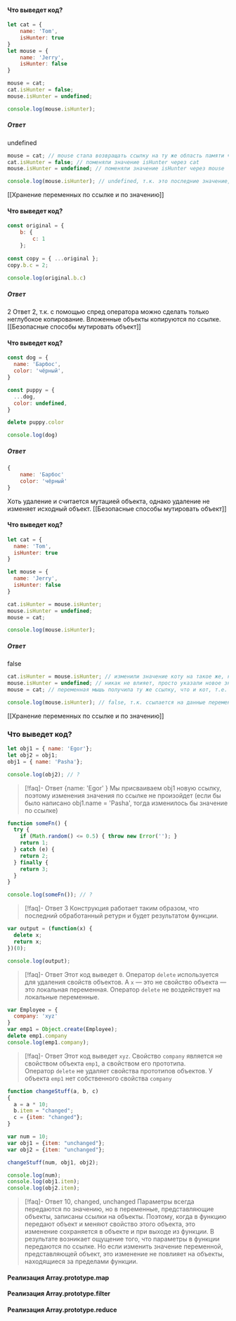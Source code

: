 #### Что выведет код?
```js
let cat = { 
	name: 'Tom',
	isHunter: true
}
let mouse = {
	name: 'Jerry',
	isHunter: false
}

mouse = cat;
cat.isHunter = false;
mouse.isHunter = undefined;

console.log(mouse.isHunter);
```
##### Ответ
undefined
```js
mouse = cat; // mouse стала возвращать ссылку на ту же область памяти что и кот
cat.isHunter = false; // поменяли значение isHunter через cat
mouse.isHunter = undefined; // поменяли значение isHunter через mouse

console.log(mouse.isHunter); // undefined, т.к. это последние значение, что мы поменяли
```
[[Хранение переменных по ссылке и по значению]]

#### Что выведет код?
```js
const original = {
	b: {
		c: 1
	};
	
const copy = { ...original };
copy.b.c = 2;
	
console.log(original.b.c)
```
##### Ответ
2
Ответ 2, т.к. с помощью спред оператора можно сделать только неглубокое копирование. Вложенные объекты копируются по ссылке.
[[Безопасные способы мутировать объект]]

#### Что выведет код?
```js
const dog = {
  name: 'Барбос',
  color: 'чёрный',
}

const puppy = {
  ...dog,
  color: undefined,
}

delete puppy.color

console.log(dog)
```
##### Ответ
```js
{
	name: 'Барбос'
	color: 'чёрный'
}
```
Хоть удаление и считается мутацией объекта, однако удаление не изменяет исходный объект.
[[Безопасные способы мутировать объект]]
#### Что выведет код?
```js
let cat = {
  name: 'Tom',
  isHunter: true
}

let mouse = {
  name: 'Jerry',
  isHunter: false
}

cat.isHunter = mouse.isHunter;
mouse.isHunter = undefined;
mouse = cat;

console.log(mouse.isHunter);
```
##### Ответ
false
```js
cat.isHunter = mouse.isHunter; // изменили значение коту на такое же, как у мыши (false)
mouse.isHunter = undefined; // никак не влияет, просто указали новое значение для свойства isHunter у мыши
mouse = cat; // переменная мышь получила ту же ссылку, что и кот, т.е. стала ссылаться на данные кота

console.log(mouse.isHunter); // false, т.к. ссылается на данные переменной cat, а cat мы присвоили false нашим первым действием
```
[[Хранение переменных по ссылке и по значению]]

### Что выведет код?
```js
let obj1 = { name: 'Egor'};
let obj2 = obj1;
obj1 = { name: 'Pasha'};

console.log(obj2); // ?
```
>[!faq]- Ответ
>{name: 'Egor' }
>Мы присваиваем  obj1 новую ссылку, поэтому изменения значения по ссылке не произойдет (если бы было написано obj1.name = 'Pasha', тогда изменилось бы значение по ссылке)

```js
function someFn() {
  try {
    if (Math.random() <= 0.5) { throw new Error(''); }
    return 1;
  } catch (e) {
	return 2;
  } finally {
    return 3;
  }
}

console.log(someFn()); // ?
```
>[!faq]- Ответ
>3
>Конструкция работает таким образом, что последний обработанный ретурн и будет результатом функции.

```js
var output = (function(x) {
  delete x;
  return x;
})(0);

console.log(output);
```
>[!faq]- Ответ
>Этот код выведет `0`. Оператор `delete` используется для удаления свойств объектов. А `x` — это не свойство объекта — это локальная переменная. Оператор `delete` не воздействует на локальные переменные.

```js
var Employee = {
  company: 'xyz'
}
var emp1 = Object.create(Employee);
delete emp1.company
console.log(emp1.company);
```
>[!faq]- Ответ
> Этот код выведет `xyz`. Свойство `company` является не свойством объекта `emp1`, а свойством его прототипа. Оператор `delete` не удаляет свойства прототипов объектов. У объекта `emp1` нет собственного свойства `company`

```js
function changeStuff(a, b, c)
{
  a = a * 10;
  b.item = "changed";
  c = {item: "changed"};
}

var num = 10;
var obj1 = {item: "unchanged"};
var obj2 = {item: "unchanged"};

changeStuff(num, obj1, obj2);

console.log(num);
console.log(obj1.item);
console.log(obj2.item);
```
>[!faq]- Ответ
> 10, changed, unchanged
> Параметры всегда передаются по значению, но в переменные, представляющие объекты, записаны ссылки на объекты. Поэтому, когда в функцию передают объект и меняют свойство этого объекта, это изменение сохраняется в объекте и при выходе из функции. В результате возникает ощущение того, что параметры в функции передаются по ссылке. Но если изменить значение переменной, представляющей объект, это изменение не повлияет на объекты, находящиеся за пределами функции.

#### Реализация Array.prototype.map

#### Реализация Array.prototype.filter

#### Реализация Array.prototype.reduce

